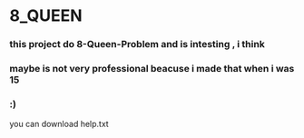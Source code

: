 # 8_QUEEN

### this project do 8-Queen-Problem and is intesting , i think
### maybe is not very professional beacuse i made that when i was 15
### :)
you can download help.txt
